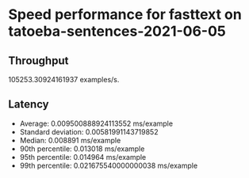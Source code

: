 # Speed performance for fasttext on tatoeba-sentences-2021-06-05

## Throughput
105253.30924161937 examples/s.

## Latency
- Average: 0.009500888924113552 ms/example
- Standard deviation: 0.00581991143719852
- Median: 0.008891 ms/example
- 90th percentile: 0.013018 ms/example
- 95th percentile: 0.014964 ms/example
- 99th percentile: 0.021675540000000038 ms/example